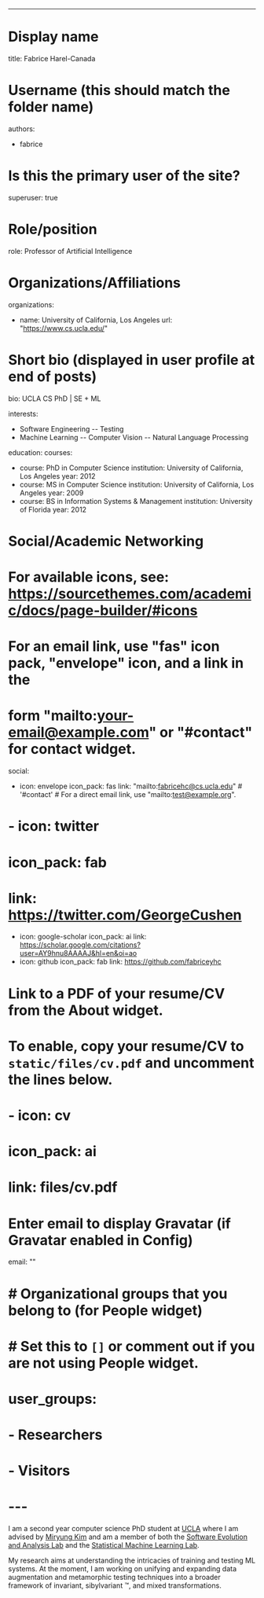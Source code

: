 ---
# Display name
title: Fabrice Harel-Canada

# Username (this should match the folder name)
authors:
- fabrice

# Is this the primary user of the site?
superuser: true

# Role/position
role: Professor of Artificial Intelligence

# Organizations/Affiliations
organizations:
- name: University of California, Los Angeles
  url: "https://www.cs.ucla.edu/"

# Short bio (displayed in user profile at end of posts)
bio: UCLA CS PhD | SE + ML

interests:
- Software Engineering
-- Testing
- Machine Learning
-- Computer Vision
-- Natural Language Processing

education:
  courses:
  - course: PhD in Computer Science
    institution: University of California, Los Angeles
    year: 2012
  - course: MS in Computer Science
    institution: University of California, Los Angeles
    year: 2009
  - course: BS in Information Systems & Management
    institution: University of Florida
    year: 2012

# Social/Academic Networking
# For available icons, see: https://sourcethemes.com/academic/docs/page-builder/#icons
#   For an email link, use "fas" icon pack, "envelope" icon, and a link in the
#   form "mailto:your-email@example.com" or "#contact" for contact widget.
social:
- icon: envelope
  icon_pack: fas
  link: "mailto:fabricehc@cs.ucla.edu" # '#contact'  # For a direct email link, use "mailto:test@example.org".
# - icon: twitter
#   icon_pack: fab
#   link: https://twitter.com/GeorgeCushen
- icon: google-scholar
  icon_pack: ai
  link: https://scholar.google.com/citations?user=AY9hnu8AAAAJ&hl=en&oi=ao
- icon: github
  icon_pack: fab
  link: https://github.com/fabriceyhc
# Link to a PDF of your resume/CV from the About widget.
# To enable, copy your resume/CV to `static/files/cv.pdf` and uncomment the lines below.
# - icon: cv
#   icon_pack: ai
#   link: files/cv.pdf

# Enter email to display Gravatar (if Gravatar enabled in Config)
email: ""

# # Organizational groups that you belong to (for People widget)
# #   Set this to `[]` or comment out if you are not using People widget.
# user_groups:
# - Researchers
# - Visitors
# ---

I am a second year computer science PhD student at [UCLA](https://www.cs.ucla.edu/) where I am advised by [Miryung Kim](http://web.cs.ucla.edu/~miryung/) and am a member of both the [Software Evolution and Analysis Lab](http://web.cs.ucla.edu/~miryung/research.html) and the [Statistical Machine Learning Lab](https://www.uclaml.org/).

My research aims at understanding the intricacies of training and testing ML systems. At the moment, I am working on unifying and expanding data augmentation and metamorphic testing techniques into a broader framework of invariant, sibylvariant &trade;, and mixed transformations. 